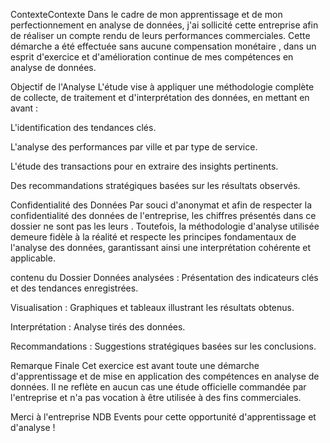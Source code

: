 ContexteContexte
Dans le cadre de mon apprentissage et de mon perfectionnement en analyse de données,
j'ai sollicité cette entreprise afin de réaliser un compte rendu de leurs performances commerciales.
Cette démarche a été effectuée sans aucune compensation monétaire , dans un esprit d'exercice et d'amélioration continue de mes compétences en analyse de données.

Objectif de l'Analyse
L'étude vise à appliquer une méthodologie complète de collecte, de traitement et d'interprétation des données, en mettant en avant :

L'identification des tendances clés.

L'analyse des performances par ville et par type de service.

L'étude des transactions pour en extraire des insights pertinents.

Des recommandations stratégiques basées sur les résultats observés.

 Confidentialité des Données
Par souci d'anonymat et afin de respecter la confidentialité des données de l'entreprise, les chiffres présentés dans ce dossier ne sont pas les leurs .
Toutefois, la méthodologie d'analyse utilisée demeure fidèle à la réalité et respecte les principes fondamentaux de l'analyse des données, garantissant ainsi une interprétation cohérente et applicable.

contenu du Dossier
Données analysées : Présentation des indicateurs clés et des tendances enregistrées.

Visualisation : Graphiques et tableaux illustrant les résultats obtenus.

Interprétation : Analyse tirés des données.

Recommandations : Suggestions stratégiques basées sur les conclusions.

Remarque Finale
Cet exercice est avant toute une démarche d'apprentissage et de mise en application des compétences en analyse de données.
Il ne reflète en aucun cas une étude officielle commandée par l'entreprise et n'a pas vocation à être utilisée à des fins commerciales.

Merci à l'entreprise NDB Events pour cette opportunité d'apprentissage et d'analyse !







